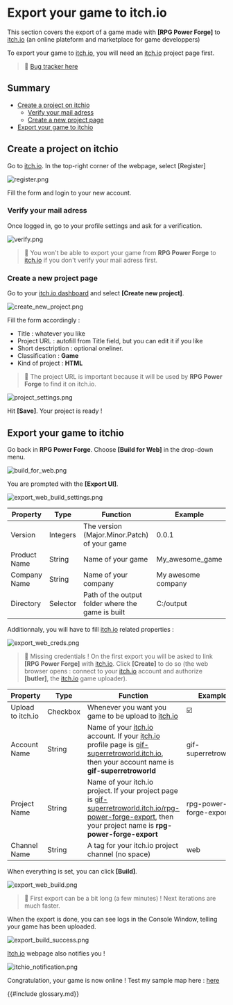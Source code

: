 # Export your game to itch.io

This section covers the export of a game made with **[RPG Power Forge]** to [itch.io](https://itch.io) (an online plateform and marketplace for game developpers)

To export your game to [itch.io](https://itch.io), you will need an [itch.io](https://itch.io) project page first.

> 🐞 [Bug tracker here](https://trello.com/b/PIzgsYov/rpg-power-forge-road-map)

## Summary
- [Create a project on itchio](#create-a-project-on-itchio)
    - [Verify your mail adress](#verify-your-mail-adress)
    - [Create a new project page](#create-a-new-project-page)
- [Export your game to itchio](#export-your-game-to-itchio)


## Create a project on itchio

Go to [itch.io](https://itch.io). In the top-right corner of the webpage, select [Register]

![register.png](./../media/export_itchio/register.png)

Fill the form and login to your new account.

### Verify your mail adress

Once logged in, go to your profile settings and ask for a verification.

![verify.png](./../media/export_itchio/verify.png)

> 🐲 You won't be able to export your game from **RPG Power Forge** to [itch.io](https://itch.io) if you don't verify your mail adress first.

### Create a new project page

Go to your [itch.io dashboard](https://itch.io/dashboard) and select **[Create new project]**.

![create_new_project.png](./../media/export_itchio/create_new_project.png)

Fill the form accordingly :
* Title : whatever you like
* Project URL : autofill from Title field, but you can edit it if you like
* Short desctription : optional oneliner.
* Classification : **Game**
* Kind of project : **HTML**

> 🐲 The project URL is important because it will be used by **RPG Power Forge** to find it on itch.io.

![project_settings.png](./../media/export_itchio/project_settings.png)

Hit **[Save]**. Your project is ready !

## Export your game to itchio

Go back in **RPG Power Forge**. Choose **[Build for Web]** in the drop-down menu.

![build_for_web.png](./../media/export_itchio/build_for_web.png)

You are prompted with the **[Export UI]**.

![export_web_build_settings.png](./../media/export_itchio/export_web_build_settings.png)

Property|Type|Function|Example
--------|--------|--------|--------
Version|Integers|The version (Major.Minor.Patch) of your game | 0.0.1
Product Name|String|Name of your game| My_awesome_game
Company Name|String|Name of your company| My awesome company
Directory|Selector|Path of the output folder where the game is built| C:/output


Additionnaly, you will have to fill [itch.io](https://itch.io) related properties :

![export_web_creds.png](./../media/export_itchio/export_web_creds.png)

> 🐲 Missing credentials ! On the first export you will be asked to link **[RPG Power Forge]** with [itch.io](https://itch.io). Click **[Create]** to do so (the web browser opens : connect to your [itch.io](https://itch.io) account and authorize **[butler]**, the [itch.io](https://itch.io) game uploader).


Property|Type|Function|Example
--------|--------|--------|--------
Upload to itch.io|Checkbox|Whenever you want you game to be upload to [itch.io](https://itch.io)| ☑️
Account Name|String|Name of your [itch.io](https://itch.io) account. If your [itch.io](https://itch.io) profile page is [gif-superretroworld.itch.io](https://gif-superretroworld.itch.io), then your account name is **gif-superretroworld**| gif-superretroworld
Project Name|String|Name of your itch.io project. If your project page is [gif-superretroworld.itch.io/rpg-power-forge-export](https://gif-superretroworld.itch.io/rpg-power-forge-export), then your project name is **rpg-power-forge-export**| rpg-power-forge-export
Channel Name|String|A tag for your itch.io project channel (no space)| web

When everything is set, you can click **[Build]**.

![export_web_build.png](./../media/export_itchio/export_web_build.png)

> 🐲 First export can be a bit long (a few minutes) ! Next iterations are much faster.

When the export is done, you can see logs in the Console Window, telling your game has been uploaded.

![export_build_success.png](./../media/export_itchio/export_build_success.png)

[Itch.io](https://itch.io) webpage also notifies you !

![itchio_notification.png](./../media/export_itchio/itchio_notification.PNG)

Congratulation, your game is now online ! Test my sample map here : [here](https://gif-superretroworld.itch.io/rpg-power-forge-export?secret=d2TMyzQ8Ero5Kblk8OEx9WgMp0)


{{#include glossary.md}}